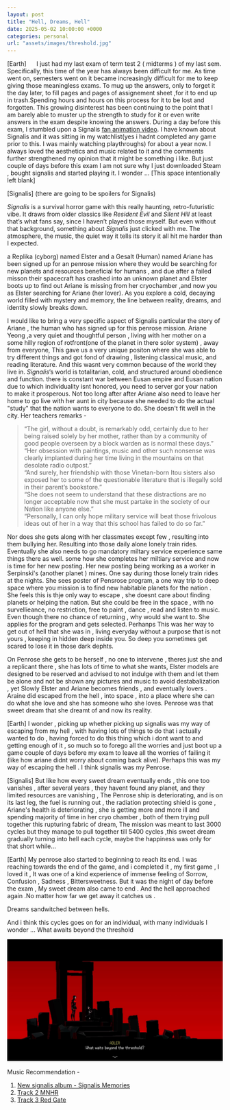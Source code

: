 ```yaml
---
layout: post
title: "Hell, Dreams, Hell"
date: 2025-05-02 10:00:00 +0000
categories: personal
url: "assets/images/threshold.jpg"
---
```


[Earth]
&nbsp;&nbsp;&nbsp;&nbsp; I just had my last exam of term test 2 ( midterms ) of my last sem. Specifically, this time of the year has always been difficult for me. As time went on, semesters went on it became increasingly difficult for me to keep giving those meaningless exams. To mug up the answers, only to forget it the day later, to fill pages and pages of assignement sheet ,for it to end up in trash.Spending hours and hours on this process for it to be lost and forgotten. This growing disinterest has been continuing to the point that I am barely able to muster up the strength to study for it or even write answers in the exam despite knowing the answers. During a day before this exam, I stumbled upon a Signalis [fan animation video](https://youtu.be/uEw8W2Pbndo?si=nEkYYmApz9TAKP5_). I have known about Signalis and it was sitting in my watchlist(yes i hadnt completed any game prior to this. I was mainly watching playthroughs) for about a year now. I always loved the aesthetics and music related to it and the comments further strengthened my opinion that it might be something i like. But just couple of days before this exam I am not sure why I just downloaded Steam , bought signalis and started playing it. I wonder ... [This space intentionally left blank]

[Signalis] (there are going to be spoilers for Signalis)

_Signalis_ is a survival horror game with this really haunting, retro-futuristic vibe. It draws from older classics like _Resident Evil_ and _Silent Hill_ at least that’s what fans say, since I haven’t played those myself. But even without that background, something about _Signalis_ just clicked with me. The atmosphere, the music, the quiet way it tells its story it all hit me harder than I expected.

 a Replika (cyborg) named Elster and a Gesalt (Human) named Ariane has been signed up for an penrose mission where they would be searching for new planets and resources beneficial for humans , and due after a failed misson their spacecraft has crashed into an unknown planet and Elster boots up to find out Ariane is missing from her cryochamber ,and now you as Elster searching for Ariane (her lover). As you explore a cold, decaying world filled with mystery and memory, the line between reality, dreams, and identity slowly breaks down.
 
 I would like to bring a very specific aspect of Signalis particular the story of Ariane , the human who has signed up for this penrose mission. Ariane Yeong ,a very quiet and thoughtful person , living with her mother on a some hilly region of rotfront(one of the planet in there solor system) , away from everyone, This gave us a very unique positon where she was able to try different things and got fond of drawing , listening classical music, and reading literature. And this wasnt very common because of the world they live in. _Signalis_’s world is totalitarian, cold, and structured around obedience and function. there is constant war between Eusan empire and  Eusan nation due to which individuality isnt honored, you need to server gor your nation to make it prosperous.
Not too long after after Ariane also need to leave her home to go live with her aunt in city because she needed to do the actual "study" that the nation wants to everyone to do. She doesn't fit well in the city. Her teachers remarks - 

> “The girl, without a doubt, is remarkably odd, certainly due to her being raised solely by her mother, rather than by a community of good people overseen by a block warden as is normal these days.”  
> “Her obsession with paintings, music and other such nonsense was clearly implanted during her time living in the mountains on that desolate radio outpost.”  
> “And surely, her friendship with those Vinetan-born Itou sisters also exposed her to some of the questionable literature that is illegally sold in their parent’s bookstore.”  
> “She does not seem to understand that these distractions are no longer acceptable now that she must partake in the society of our Nation like anyone else.”  
> “Personally, I can only hope military service will beat those frivolous ideas out of her in a way that this school has failed to do so far.”


Nor does she gets along with her classmates except few , resulting into them bullying her. Resulting into those daily alone lonely train rides. Eventually she also needs to go mandatory miltary service experience same things there as well.  some how she completes her miltiary service and now is time for her new posting. Her new posting being working as a worker in Serpinski's (another planet ) mines. One say during those lonely train rides at the nights. She sees poster of Pensrose program, a one way trip to deep space where you mission is to find new habitable planets for the nation . She feels this is thje only way to escape , she doesnt care about finding planets or helping the nation. But she could be free in the space , with no survellieance, no restriction, free to paint , dance , read and listen to music. Even though there no chance of returning , why would she want to. She applies for the program and gets selected. Perhanps This was her way to get out of hell that she was in , living everyday without a purpose that is not yours , keeping in hidden deep inside you. So deep you sometimes get scared to lose it in those dark dephts.

On Penrose she gets to be herself , no one to intervene , theres just she and a replicant there , she has lots of time to what she wants, Elster models are designed to be reserved and advised to not indulge with them and let them be alone and not be shown any pictures and music to avoid destabalization , yet Slowly Elster and Ariane becomes friends , and eventually lovers . Araine did escaped from the hell , into space , into a place where she can do what she love and she has someone who she loves. Penrose was that sweet dream that she dreamt of and now its reality.

[Earth]
I wonder , picking up whether picking up signalis was my way of escaping from my hell , with having lots of things to do that i actually wanted to do , having forced to do this thing which i dont want to and getting enough of it , so much so to forego all the worries and just boot up a game couple of days before my exam to leave all the worries of failing it (like how ariane didnt worry about coming back alive). Perhaps this was my way of escaping the hell . I think signalis was my Penrose.

[Signalis]
But like how every sweet dream eventually ends , this one too vanishes , after several years , they havent found any planet, and they limited resources are vanishing , The Penrose ship is deteriorating, and is on its last leg, the fuel is running out , the radiation protecting shield is gone  , Ariane's health is deteriorating , she is getting more and more ill and spending majority of time in her cryo chamber , both of them trying  pull together this rupturing fabric of dream, The mission was meant to last 3000 cycles but they manage to pull together till 5400 cycles ,this sweet dream gradually turning into hell each cycle, maybe the happiness was only for that short while...

[Earth]
 My penrose also started to beginning to reach its end. I was reaching towards the end of the game, and i completed it , my first game , I loved it , It was one of a kind experience of immense feeling of Sorrow, Confusion , Sadness , Bittersweetness.
But it was the night of day before the exam , My sweet dream also came to end . And the hell approached again .No matter how far we get away it catches us .

Dreams sandwitched between hells.
  
And i think this cycles goes on for an individual, with many individuals
I wonder ...
What awaits beyond the threshold


![What awaits beyond the threshold](/assets/images/threshold.jpg "What awaits beyond the threshold")

Music Recommendation -  
1. [New signalis album - Signalis Memories ](https://youtu.be/axMffgvNQOs?si=DTcHGaFGxnJhLSaK)
2. [Track 2 MNHR](https://youtu.be/iZISFM0pM6Q?si=hB1fYB5lMlaTq2tX)
2. [Track 3 Red Gate](https://youtu.be/wzJnYxerWic?si=bQPr8ZeEZ1Qi9sfN)
